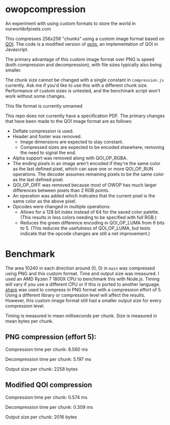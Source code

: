 # owopcompression
An experiment with using custom formats to store the world in ourworldofpixels.com

This compresses 256x256 "chunks" using a custom image format based on [QOI](https://qoiformat.org/). The code is a modified version of [qoijs](https://github.com/kchapelier/qoijs), an implementation of QOI in Javascript.

The primary advantage of this custom image format over PNG is speed (both compression and decompression), with file sizes typically also being smaller.

The chunk size cannot be changed with a single constant in `compression.js` currently. Ask me if you'd like to use this with a different chunk size. Performance of custom sizes is untested, and the benchmark script won't work without some changes.

This file format is currently unnamed

This repo does not currently have a specification PDF. The primary changes that have been made to the QOI image format are as follows:
  - Deflate compression is used.
  - Header and footer was removed. 
    - Image dimensions are expected to stay constant.
    - Compressed sizes are expected to be encoded elsewhere, removing the need to signal the end.
  - Alpha support was removed along with QOI_OP_RGBA.
  - The ending pixels in an image aren't encoded if they're the same color as the last defined pixel, which can save one or more QOI_OP_RUN operations. The decoder assumes remaining pixels to be the same color as the last defined pixel.
  - QOI_OP_DIFF was removed because most of OWOP has much larger differences between pixels than 2 RGB points.
  - An operation was added which indicates that the current pixel is the same color as the above pixel.
  - Opcodes were changed in multiple operations:
    - Allows for a 128 bit index instead of 64 for the saved color palette. (This results in less colors needing to be specified with full RGB.)
    - Reduces the green difference encoding in QOI_OP_LUMA from 6 bits to 5. (This reduces the usefulness of QOI_OP_LUMA, but tests indicate that the opcode changes are still a net improvement.)

# Benchmark
The area 10240 in each direction around (0, 0) in `main` was compressed using PNG and this custom format. Time and output size was measured.
I used an AMD Ryzen 7 1800X CPU to benchmark this with Node.js. Timing will vary if you use a different CPU or if this is ported to another language.
[sharp](https://sharp.pixelplumbing.com/) was used to compress in PNG format with a compression effort of 5. Using a different library or compression level will affect the results. However, this custom image format still had a smaller output size for every compression level.

Timing is measured in mean milliseconds per chunk.
Size is measured in mean bytes per chunk.

## PNG compression (effort 5):
Compression time per chunk: 8.560 ms

Decompression time per chunk: 5.197 ms

Output size per chunk: 2258 bytes

## Modified QOI compression
Compression time per chunk: 0.574 ms

Decompression time per chunk: 0.309 ms

Output size per chunk: 2016 bytes
